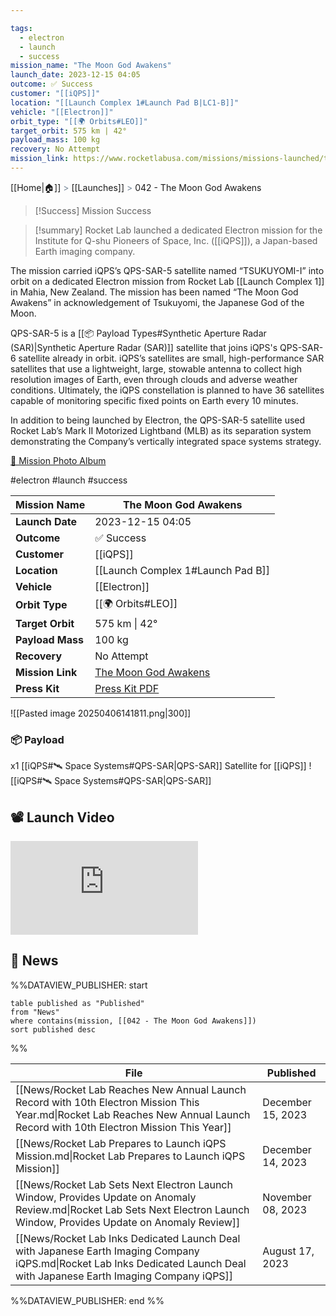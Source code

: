 ```yaml
---

tags:
  - electron
  - launch
  - success
mission_name: "The Moon God Awakens"
launch_date: 2023-12-15 04:05
outcome: ✅ Success
customer: "[[iQPS]]"
location: "[[Launch Complex 1#Launch Pad B|LC1-B]]"
vehicle: "[[Electron]]"
orbit_type: "[[🌍 Orbits#LEO]]"
target_orbit: 575 km | 42°
payload_mass: 100 kg
recovery: No Attempt
mission_link: https://www.rocketlabusa.com/missions/missions-launched/the-moon-god-awakes/
---
```

[[Home|🏠]]  <span style="color: LightSlateGray">></span>  <span class="no-hover">[[Launches]]</span>  <span style="color: LightSlateGray">></span>  042 - The Moon God Awakens

>[!Success] Mission Success

>[!summary]
Rocket Lab launched a dedicated Electron mission for the Institute for Q-shu Pioneers of Space, Inc. ([[iQPS]]), a Japan-based Earth imaging company. 
>
The mission carried iQPS’s QPS-SAR-5 satellite named “TSUKUYOMI-I” into orbit on a dedicated Electron mission from Rocket Lab [[Launch Complex 1]] in Mahia, New Zealand. The mission has been named “The Moon God Awakens” in acknowledgement of Tsukuyomi, the Japanese God of the Moon.
>
QPS-SAR-5 is a [[📦 Payload Types#Synthetic Aperture Radar (SAR)|Synthetic Aperture Radar (SAR)]] satellite that joins iQPS's QPS-SAR-6 satellite already in orbit. iQPS’s satellites are small, high-performance SAR satellites that use a lightweight, large, stowable antenna to collect high resolution images of Earth, even through clouds and adverse weather conditions. Ultimately, the iQPS constellation is planned to have 36 satellites capable of monitoring specific fixed points on Earth every 10 minutes.
>
In addition to being launched by Electron, the QPS-SAR-5 satellite used Rocket Lab’s Mark II Motorized Lightband (MLB) as its separation system demonstrating the Company’s vertically integrated space systems strategy.
>
[📸 Mission Photo Album](https://www.flickr.com/photos/rocketlab/albums/72177720311276533/)

#electron #launch #success

| **Mission Name** | The Moon God Awakens                                                                                 |
| ---------------- | ---------------------------------------------------------------------------------------------------- |
| **Launch Date**  | 2023-12-15 04:05                                                                                     |
| **Outcome**      | ✅ Success                                                                                            |
| **Customer**     | [[iQPS]]                                                                                             |
| **Location**     | [[Launch Complex 1#Launch Pad B]]                                                                    |
| **Vehicle**      | [[Electron]]                                                                                         |
| **Orbit Type**   | [[🌍 Orbits#LEO]]                                                                                    |
| **Target Orbit** | 575 km &#124; 42°                                                                                    |
| **Payload Mass** | 100 kg                                                                                               |
| **Recovery**     | No Attempt                                                                                           |
| **Mission Link** | [The Moon God Awakens](https://www.rocketlabusa.com/missions/missions-launched/the-moon-god-awakes/) |
| **Press Kit**    | [Press Kit PDF](https://rocketlabcorp.com/assets/Uploads/The-Moon-God-Awakens-Press-Kit5.pdf)        |


![[Pasted image 20250406141811.png|300]]

### 📦 Payload

x1 [[iQPS#🛰️ Space Systems#QPS-SAR|QPS-SAR]] Satellite for [[iQPS]] ![[iQPS#🛰️ Space Systems#QPS-SAR|QPS-SAR]]

## 📽️ Launch Video

<div class="responsive-video">
<iframe src="https://www.youtube.com/embed/iLwTLqaCnQ8" title="Rocket Lab&#39;s Electron - The Moon God Awakens Mission" frameborder="0" allow="accelerometer; autoplay; clipboard-write; encrypted-media; gyroscope; picture-in-picture; web-share" referrerpolicy="strict-origin-when-cross-origin" allowfullscreen></iframe>     
</div>

## 📰 News
%%DATAVIEW_PUBLISHER: start
```
table published as "Published"
from "News"
where contains(mission, [[042 - The Moon God Awakens]])
sort published desc
```
%%

| File                                                                                                                                                                           | Published         |
| ------------------------------------------------------------------------------------------------------------------------------------------------------------------------------ | ----------------- |
| [[News/Rocket Lab Reaches New Annual Launch Record with 10th Electron Mission This Year.md\|Rocket Lab Reaches New Annual Launch Record with 10th Electron Mission This Year]] | December 15, 2023 |
| [[News/Rocket Lab Prepares to Launch iQPS Mission.md\|Rocket Lab Prepares to Launch iQPS Mission]]                                                                             | December 14, 2023 |
| [[News/Rocket Lab Sets Next Electron Launch Window, Provides Update on Anomaly Review.md\|Rocket Lab Sets Next Electron Launch Window, Provides Update on Anomaly Review]]     | November 08, 2023 |
| [[News/Rocket Lab Inks Dedicated Launch Deal with Japanese Earth Imaging Company iQPS.md\|Rocket Lab Inks Dedicated Launch Deal with Japanese Earth Imaging Company iQPS]]     | August 17, 2023   |

%%DATAVIEW_PUBLISHER: end %%